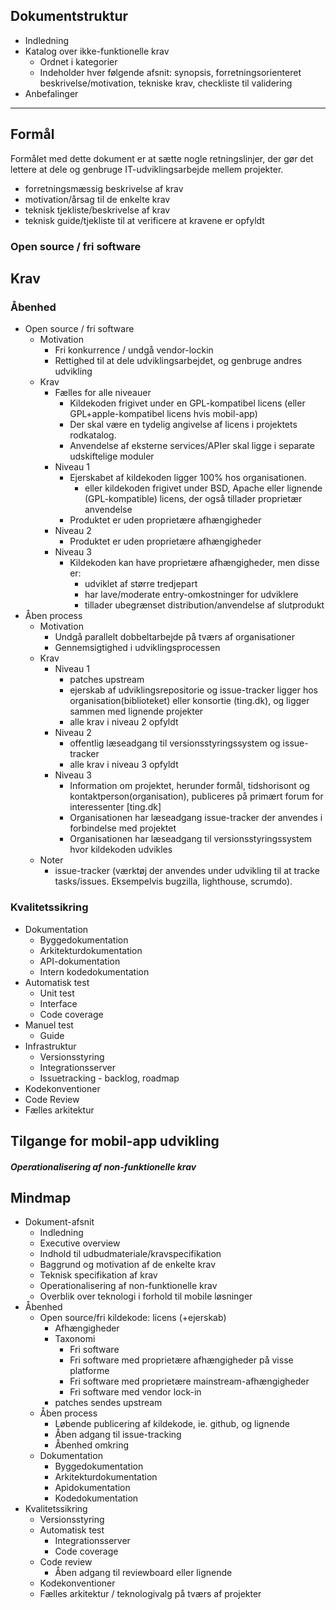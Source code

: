 ## Dokumentstruktur

- Indledning 
- Katalog over ikke-funktionelle krav
    - Ordnet i kategorier
    - Indeholder hver følgende afsnit: synopsis, forretningsorienteret beskrivelse/motivation, tekniske krav, checkliste til validering
- Anbefalinger

------


## Formål

Formålet med dette dokument er at sætte nogle retningslinjer, der gør det lettere at dele og genbruge IT-udviklingsarbejde mellem projekter.

- forretningsmæssig beskrivelse af krav
- motivation/årsag til de enkelte krav 
- teknisk tjekliste/beskrivelse af krav
- teknisk guide/tjekliste til at verificere at kravene er opfyldt

### Open source / fri software

## Krav

### Åbenhed

- Open source / fri software
    - Motivation
        - Fri konkurrence / undgå vendor-lockin
        - Rettighed til at dele udviklingsarbejdet, og genbruge andres udvikling
    - Krav
        - Fælles for alle niveauer
            - Kildekoden frigivet under en GPL-kompatibel licens (eller GPL+apple-kompatibel licens hvis mobil-app)
            - Der skal være en tydelig angivelse af licens i projektets rodkatalog.
            - Anvendelse af eksterne services/APIer skal ligge i separate udskiftelige moduler
        - Niveau 1
            - Ejerskabet af kildekoden ligger 100% hos organisationen.
                - eller kildekoden frigivet under BSD, Apache eller lignende (GPL-kompatible) licens, der også tillader proprietær anvendelse
            - Produktet er uden proprietære afhængigheder
        - Niveau 2
            - Produktet er uden proprietære afhængigheder
        - Niveau 3
            - Kildekoden kan have proprietære afhængigheder, men disse er:
                - udviklet af større tredjepart
                - har lave/moderate entry-omkostninger for udviklere 
                - tillader ubegrænset distribution/anvendelse af slutprodukt
- Åben process
    - Motivation
        - Undgå parallelt dobbeltarbejde på tværs af organisationer
        - Gennemsigtighed i udviklingsprocessen
    - Krav
        - Niveau 1
            - patches upstream
            - ejerskab af udviklingsrepositorie og issue-tracker ligger hos organisation(biblioteket) eller konsortie (ting.dk), og ligger sammen med lignende projekter
            - alle krav i niveau 2 opfyldt
        - Niveau 2
            - offentlig læseadgang til versionsstyringssystem og issue-tracker
            - alle krav i niveau 3 opfyldt
        - Niveau 3
            - Information om projektet, herunder formål, tidshorisont og kontaktperson(organisation), publiceres på primært forum for interessenter [ting.dk]
            - Organisationen har læseadgang issue-tracker der anvendes i forbindelse med projektet
            - Organisationen har læseadgang til versionsstyringssystem hvor kildekoden udvikles
     - Noter
        - issue-tracker (værktøj der anvendes under udvikling til at tracke tasks/issues. Eksempelvis bugzilla, lighthouse, scrumdo).

### Kvalitetssikring

- Dokumentation
    - Byggedokumentation
    - Arkitekturdokumentation
    - API-dokumentation
    - Intern kodedokumentation
- Automatisk test
    - Unit test
    - Interface
    - Code coverage
- Manuel test
    - Guide
- Infrastruktur
    - Versionsstyring
    - Integrationsserver
    - Issuetracking - backlog, roadmap
- Kodekonventioner
- Code Review
- Fælles arkitektur

## Tilgange for mobil-app udvikling


##### Operationalisering af non-funktionelle krav



## Mindmap
- Dokument-afsnit
    - Indledning
    - Executive overview
    - Indhold til udbudmateriale/kravspecifikation
    - Baggrund og motivation af de enkelte krav
    - Teknisk specifikation af krav
    - Operationalisering af non-funktionelle krav
    - Overblik over teknologi i forhold til mobile løsninger
- Åbenhed
    - Open source/fri kildekode:  licens (+ejerskab)
        - Afhængigheder
        - Taxonomi
            - Fri software
            - Fri software med proprietære afhængigheder på visse platforme
            - Fri software med proprietære mainstream-afhængigheder
            - Fri software med vendor lock-in 
        - patches sendes upstream
    - Åben process
        - Løbende publicering af kildekode, ie. github, og lignende
        - Åben adgang til issue-tracking
        - Åbenhed omkring
    - Dokumentation
        - Byggedokumentation
        - Arkitekturdokumentation
        - Apidokumentation
        - Kodedokumentation
- Kvalitetssikring
    - Versionsstyring
    - Automatisk test
        - Integrationsserver
        - Code coverage
    - Code review
        - Åben adgang til reviewboard eller lignende
    - Kodekonventioner
    - Fælles arkitektur / teknologivalg på tværs af projekter
